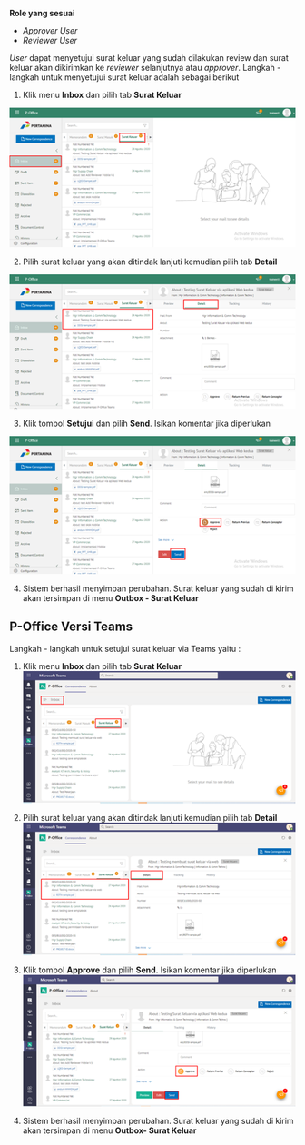 **Role yang sesuai**

- *Approver User*
- *Reviewer User*

*User* dapat menyetujui surat keluar yang sudah dilakukan review dan surat keluar akan dikirimkan ke *reviewer* selanjutnya atau *approver*. Langkah - langkah untuk menyetujui surat keluar adalah sebagai berikut

1. Klik menu **Inbox** dan pilih tab **Surat Keluar**

![gambar](SuratKeluar/SK_Web/SK35.png)

2. Pilih surat keluar yang akan ditindak lanjuti kemudian pilih tab **Detail**

![gambar](SuratKeluar/SK_Web/SK36.png)

3. Klik tombol **Setujui** dan pilih **Send**. Isikan komentar jika diperlukan

![gambar](SuratKeluar/SK_Web/SK37.png)

4. Sistem berhasil menyimpan perubahan. Surat keluar yang sudah di kirim akan tersimpan di menu **Outbox - Surat Keluar**


## **P-Office Versi Teams**


Langkah - langkah untuk setujui surat keluar via Teams yaitu :

 1.    Klik menu **Inbox** dan pilih tab **Surat Keluar**
 ![gambar](SuratKeluar/SK_Teams/SK37.png)

 2.    Pilih surat keluar yang akan ditindak lanjuti kemudian pilih tab **Detail**
 ![gambar](SuratKeluar/SK_Teams/SK38.png)

 3.    Klik tombol **Approve** dan pilih **Send**. Isikan komentar jika diperlukan
 ![gambar](SuratKeluar/SK_Teams/SK39.png)

 4. Sistem berhasil menyimpan perubahan. Surat keluar yang sudah di kirim akan tersimpan di menu **Outbox- Surat Keluar**
